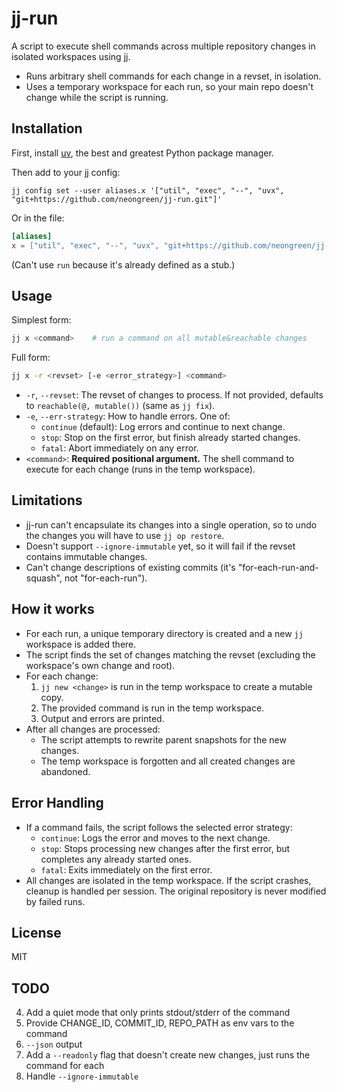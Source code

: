 # jj-run

A script to execute shell commands across multiple repository changes in isolated workspaces using [jj](https://github.com/jj-vcs/jj).

- Runs arbitrary shell commands for each change in a revset, in isolation.
- Uses a temporary workspace for each run, so your main repo doesn't change while the script is running.

## Installation

First, install [uv](https://docs.astral.sh/uv/), the best and greatest Python package manager.

Then add to your jj config:

```shell
jj config set --user aliases.x '["util", "exec", "--", "uvx", "git+https://github.com/neongreen/jj-run.git"]'
```

Or in the file:

```toml
[aliases]
x = ["util", "exec", "--", "uvx", "git+https://github.com/neongreen/jj-run.git"]
```

(Can't use `run` because it's already defined as a stub.)

## Usage

Simplest form:

```sh
jj x <command>    # run a command on all mutable&reachable changes
```

Full form:

```sh
jj x -r <revset> [-e <error_strategy>] <command>
```

- `-r`, `--revset`: The revset of changes to process. If not provided, defaults to `reachable(@, mutable())` (same as `jj fix`).
- `-e`, `--err-strategy`: How to handle errors. One of:
  - `continue` (default): Log errors and continue to next change.
  - `stop`: Stop on the first error, but finish already started changes.
  - `fatal`: Abort immediately on any error.
- `<command>`: **Required positional argument.** The shell command to execute for each change (runs in the temp workspace).

## Limitations

- jj-run can't encapsulate its changes into a single operation, so to undo the changes you will have to use `jj op restore`.
- Doesn't support `--ignore-immutable` yet, so it will fail if the revset contains immutable changes.
- Can't change descriptions of existing commits (it's "for-each-run-and-squash", not "for-each-run").

## How it works

- For each run, a unique temporary directory is created and a new `jj` workspace is added there.
- The script finds the set of changes matching the revset (excluding the workspace's own change and root).
- For each change:
  1. `jj new <change>` is run in the temp workspace to create a mutable copy.
  2. The provided command is run in the temp workspace.
  3. Output and errors are printed.
- After all changes are processed:
  - The script attempts to rewrite parent snapshots for the new changes.
  - The temp workspace is forgotten and all created changes are abandoned.

## Error Handling
- If a command fails, the script follows the selected error strategy:
  - `continue`: Logs the error and moves to the next change.
  - `stop`: Stops processing new changes after the first error, but completes any already started ones.
  - `fatal`: Exits immediately on the first error.
- All changes are isolated in the temp workspace. If the script crashes, cleanup is handled per session. The original repository is never modified by failed runs.

## License

MIT

## TODO

4. Add a quiet mode that only prints stdout/stderr of the command
5. Provide CHANGE_ID, COMMIT_ID, REPO_PATH as env vars to the command
7. `--json` output
8. Add a `--readonly` flag that doesn't create new changes, just runs the command for each
10. Handle `--ignore-immutable`
